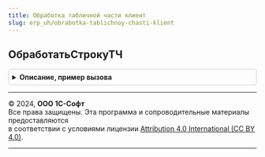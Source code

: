 ```yaml
---
title: Обработка табличной части клиент
slug: erp_uh/obrabotka-tablichnoy-chasti-klient
---
```



## ОбработатьСтрокуТЧ
<details style="margin: 1em 0; padding: 0.5em; border: 1px solid #ccc; border-radius: 6px;">

<summary style="font-weight: bold; cursor: pointer;">Описание, пример вызова</summary>

```bsl

// Обработка строки табличной части - вызывается из форм документов.
//
// Параметры:
//  ТекущаяСтрока		 - Структура - данные обрабатываемой строки.
//  СтруктураДействий	 - Структура - описывает действия, где Ключ - наименование действия, Значение - Структура - параметры действия.
// 		Возможно передавать следующие поля:
//		"ПроверитьХарактеристикуПоВладельцу", Характеристика.
//		"ПроверитьЗаполнитьУпаковкуПоВладельцу"      , Упаковка.
//		"ПересчитатьКоличествоЕдиниц",
//		"ПересчитатьКоличествоЕдиницСуффикс", Суффикс
//		"ПересчитатьКоличествоУпаковок", Имя
//		"ПересчитатьКоличествоУпаковокСуффикс", Суффикс
//		"ПересчитатьКоличествоУпаковокСуффиксИзОтклонения", Суффикс
//		"ПересчитатьВесОбъем",
//		"ПересчитатьКоличествоУпаковокПоВесу",
//		"ПересчитатьКоличествоУпаковокПоОбъему",
//		"ЗаполнитьЦенуПродажи"              , СтруктураПараметровДействия.
//		"ПересчитатьСумму". ИмяКоличества
//		"ПересчитатьСуммуСУчетомРучнойСкидки"     , СтруктураПараметровДействия.
//		"ПересчитатьСуммуСУчетомАвтоматическойСкидки"     , СтруктураПараметровДействия.
//		"ПересчитатьЦенуСкидкуПоСуммеВОприходовании"
//		"ПересчитатьЦенуЗаУпаковку"         , КоличествоЕдиницДоПересчета.
//		"ПересчитатьСуммуНДС".
//		"ЗаполнитьСтавкуНДС".
//		"ЗаполнитьСтавкуНДССуффикс",
//		"ОбработатьШтрихкоды".
//		"ЗаполнитьУсловияПродажВСтрокеТЧ"
//		"ЗаполнитьЦенуПродажиРозница" , СтруктураПараметровДействия.
//		"ПересчитатьСуммуРучнойСкидки".
//		"ПересчитатьПроцентРучнойСкидки".
//		"ОчиститьСтатьюАналитикуРасходов", СтруктураПараметровДействия.
//		"ИнициализироватьСтатьюИАналитикуПослеДобавленияСтроки", СтруктураПараметровДействия.
//		"ЗаполнитьНастройкуСчетовУчетаПоУмолчанию", СтруктураПараметровДействия.
//		"ЗаполнитьПредставлениеНастройкиСчетовУчета", СтруктураПараметровДействия.
//		"ЗаполнитьФлагИзлишекПорча"
//		"ЗаполнитьФлагРасхождение"
//		"ПересчитатьКоличествоУпаковокОтклонение"
//		"ОчиститьСуммуВзаиморасчетов"
//		"ПересчитатьКоличествоНеОтгружать".
//  КэшированныеЗначения - Структура - сохраненные значения параметров, используемых при обработке
//  ДополнительныеПараметрыЗаполнения - Структура, Неопределено - дополонительные параметры заполнения.
//
Процедура ОбработатьСтрокуТЧ(ТекущаяСтрока, СтруктураДействий, КэшированныеЗначения, ДополнительныеПараметрыЗаполнения = Неопределено) Экспорт
```

Пример вызова
```bsl
ОбработкаТабличнойЧастиКлиент.ОбработатьСтрокуТЧ(ТекущаяСтрока, СтруктураДействий, КэшированныеЗначения, ДополнительныеПараметрыЗаполнения);
```
</details>

---

© 2024, **ООО 1С-Софт**  
Все права защищены. Эта программа и сопроводительные материалы предоставляются  
в соответствии с условиями лицензии [Attribution 4.0 International (CC BY 4.0)](https://creativecommons.org/licenses/by/4.0/legalcode).

---
